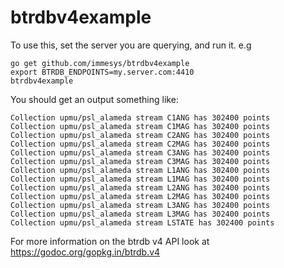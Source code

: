 # btrdbv4example

To use this, set the server you are querying, and run it. e.g

```
go get github.com/immesys/btrdbv4example
export BTRDB_ENDPOINTS=my.server.com:4410
btrdbv4example
```


You should get an output something like:

```
Collection upmu/psl_alameda stream C1ANG has 302400 points
Collection upmu/psl_alameda stream C1MAG has 302400 points
Collection upmu/psl_alameda stream C2ANG has 302400 points
Collection upmu/psl_alameda stream C2MAG has 302400 points
Collection upmu/psl_alameda stream C3ANG has 302400 points
Collection upmu/psl_alameda stream C3MAG has 302400 points
Collection upmu/psl_alameda stream L1ANG has 302400 points
Collection upmu/psl_alameda stream L1MAG has 302400 points
Collection upmu/psl_alameda stream L2ANG has 302400 points
Collection upmu/psl_alameda stream L2MAG has 302400 points
Collection upmu/psl_alameda stream L3ANG has 302400 points
Collection upmu/psl_alameda stream L3MAG has 302400 points
Collection upmu/psl_alameda stream LSTATE has 302400 points
```

For more information on the btrdb v4 API look at https://godoc.org/gopkg.in/btrdb.v4
